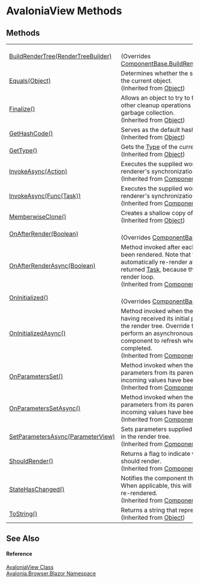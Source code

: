 # AvaloniaView Methods




## Methods
<table>
<tr>
<td><a href="M_Avalonia_Browser_Blazor_AvaloniaView_BuildRenderTree">BuildRenderTree(RenderTreeBuilder)</a></td>
<td><br />(Overrides <a href="https://learn.microsoft.com/dotnet/api/microsoft.aspnetcore.components.componentbase.buildrendertree" target="_blank" rel="noopener noreferrer">ComponentBase.BuildRenderTree(RenderTreeBuilder)</a>)</td>
</tr>
<tr>
<td><a href="https://learn.microsoft.com/dotnet/api/system.object.equals#system-object-equals(system-object)" target="_blank" rel="noopener noreferrer">Equals(Object)</a></td>
<td>Determines whether the specified object is equal to the current object.<br />(Inherited from <a href="https://learn.microsoft.com/dotnet/api/system.object" target="_blank" rel="noopener noreferrer">Object</a>)</td>
</tr>
<tr>
<td><a href="https://learn.microsoft.com/dotnet/api/system.object.finalize" target="_blank" rel="noopener noreferrer">Finalize()</a></td>
<td>Allows an object to try to free resources and perform other cleanup operations before it is reclaimed by garbage collection.<br />(Inherited from <a href="https://learn.microsoft.com/dotnet/api/system.object" target="_blank" rel="noopener noreferrer">Object</a>)</td>
</tr>
<tr>
<td><a href="https://learn.microsoft.com/dotnet/api/system.object.gethashcode" target="_blank" rel="noopener noreferrer">GetHashCode()</a></td>
<td>Serves as the default hash function.<br />(Inherited from <a href="https://learn.microsoft.com/dotnet/api/system.object" target="_blank" rel="noopener noreferrer">Object</a>)</td>
</tr>
<tr>
<td><a href="https://learn.microsoft.com/dotnet/api/system.object.gettype" target="_blank" rel="noopener noreferrer">GetType()</a></td>
<td>Gets the <a href="https://learn.microsoft.com/dotnet/api/system.type" target="_blank" rel="noopener noreferrer">Type</a> of the current instance.<br />(Inherited from <a href="https://learn.microsoft.com/dotnet/api/system.object" target="_blank" rel="noopener noreferrer">Object</a>)</td>
</tr>
<tr>
<td><a href="https://learn.microsoft.com/dotnet/api/microsoft.aspnetcore.components.componentbase.invokeasync#microsoft-aspnetcore-components-componentbase-invokeasync(system-action)" target="_blank" rel="noopener noreferrer">InvokeAsync(Action)</a></td>
<td>Executes the supplied work item on the associated renderer's synchronization context.<br />(Inherited from <a href="https://learn.microsoft.com/dotnet/api/microsoft.aspnetcore.components.componentbase" target="_blank" rel="noopener noreferrer">ComponentBase</a>)</td>
</tr>
<tr>
<td><a href="https://learn.microsoft.com/dotnet/api/microsoft.aspnetcore.components.componentbase.invokeasync#microsoft-aspnetcore-components-componentbase-invokeasync(system-func((system-threading-tasks-task)))" target="_blank" rel="noopener noreferrer">InvokeAsync(Func(Task))</a></td>
<td>Executes the supplied work item on the associated renderer's synchronization context.<br />(Inherited from <a href="https://learn.microsoft.com/dotnet/api/microsoft.aspnetcore.components.componentbase" target="_blank" rel="noopener noreferrer">ComponentBase</a>)</td>
</tr>
<tr>
<td><a href="https://learn.microsoft.com/dotnet/api/system.object.memberwiseclone" target="_blank" rel="noopener noreferrer">MemberwiseClone()</a></td>
<td>Creates a shallow copy of the current <a href="https://learn.microsoft.com/dotnet/api/system.object" target="_blank" rel="noopener noreferrer">Object</a>.<br />(Inherited from <a href="https://learn.microsoft.com/dotnet/api/system.object" target="_blank" rel="noopener noreferrer">Object</a>)</td>
</tr>
<tr>
<td><a href="M_Avalonia_Browser_Blazor_AvaloniaView_OnAfterRender">OnAfterRender(Boolean)</a></td>
<td><br />(Overrides <a href="https://learn.microsoft.com/dotnet/api/microsoft.aspnetcore.components.componentbase.onafterrender" target="_blank" rel="noopener noreferrer">ComponentBase.OnAfterRender(Boolean)</a>)</td>
</tr>
<tr>
<td><a href="https://learn.microsoft.com/dotnet/api/microsoft.aspnetcore.components.componentbase.onafterrenderasync" target="_blank" rel="noopener noreferrer">OnAfterRenderAsync(Boolean)</a></td>
<td>Method invoked after each time the component has been rendered. Note that the component does not automatically re-render after the completion of any returned <a href="https://learn.microsoft.com/dotnet/api/system.threading.tasks.task" target="_blank" rel="noopener noreferrer">Task</a>, because that would cause an infinite render loop.<br />(Inherited from <a href="https://learn.microsoft.com/dotnet/api/microsoft.aspnetcore.components.componentbase" target="_blank" rel="noopener noreferrer">ComponentBase</a>)</td>
</tr>
<tr>
<td><a href="M_Avalonia_Browser_Blazor_AvaloniaView_OnInitialized">OnInitialized()</a></td>
<td><br />(Overrides <a href="https://learn.microsoft.com/dotnet/api/microsoft.aspnetcore.components.componentbase.oninitialized" target="_blank" rel="noopener noreferrer">ComponentBase.OnInitialized()</a>)</td>
</tr>
<tr>
<td><a href="https://learn.microsoft.com/dotnet/api/microsoft.aspnetcore.components.componentbase.oninitializedasync" target="_blank" rel="noopener noreferrer">OnInitializedAsync()</a></td>
<td>Method invoked when the component is ready to start, having received its initial parameters from its parent in the render tree. Override this method if you will perform an asynchronous operation and want the component to refresh when that operation is completed.<br />(Inherited from <a href="https://learn.microsoft.com/dotnet/api/microsoft.aspnetcore.components.componentbase" target="_blank" rel="noopener noreferrer">ComponentBase</a>)</td>
</tr>
<tr>
<td><a href="https://learn.microsoft.com/dotnet/api/microsoft.aspnetcore.components.componentbase.onparametersset" target="_blank" rel="noopener noreferrer">OnParametersSet()</a></td>
<td>Method invoked when the component has received parameters from its parent in the render tree, and the incoming values have been assigned to properties.<br />(Inherited from <a href="https://learn.microsoft.com/dotnet/api/microsoft.aspnetcore.components.componentbase" target="_blank" rel="noopener noreferrer">ComponentBase</a>)</td>
</tr>
<tr>
<td><a href="https://learn.microsoft.com/dotnet/api/microsoft.aspnetcore.components.componentbase.onparameterssetasync" target="_blank" rel="noopener noreferrer">OnParametersSetAsync()</a></td>
<td>Method invoked when the component has received parameters from its parent in the render tree, and the incoming values have been assigned to properties.<br />(Inherited from <a href="https://learn.microsoft.com/dotnet/api/microsoft.aspnetcore.components.componentbase" target="_blank" rel="noopener noreferrer">ComponentBase</a>)</td>
</tr>
<tr>
<td><a href="https://learn.microsoft.com/dotnet/api/microsoft.aspnetcore.components.componentbase.setparametersasync" target="_blank" rel="noopener noreferrer">SetParametersAsync(ParameterView)</a></td>
<td>Sets parameters supplied by the component's parent in the render tree.<br />(Inherited from <a href="https://learn.microsoft.com/dotnet/api/microsoft.aspnetcore.components.componentbase" target="_blank" rel="noopener noreferrer">ComponentBase</a>)</td>
</tr>
<tr>
<td><a href="https://learn.microsoft.com/dotnet/api/microsoft.aspnetcore.components.componentbase.shouldrender" target="_blank" rel="noopener noreferrer">ShouldRender()</a></td>
<td>Returns a flag to indicate whether the component should render.<br />(Inherited from <a href="https://learn.microsoft.com/dotnet/api/microsoft.aspnetcore.components.componentbase" target="_blank" rel="noopener noreferrer">ComponentBase</a>)</td>
</tr>
<tr>
<td><a href="https://learn.microsoft.com/dotnet/api/microsoft.aspnetcore.components.componentbase.statehaschanged" target="_blank" rel="noopener noreferrer">StateHasChanged()</a></td>
<td>Notifies the component that its state has changed. When applicable, this will cause the component to be re-rendered.<br />(Inherited from <a href="https://learn.microsoft.com/dotnet/api/microsoft.aspnetcore.components.componentbase" target="_blank" rel="noopener noreferrer">ComponentBase</a>)</td>
</tr>
<tr>
<td><a href="https://learn.microsoft.com/dotnet/api/system.object.tostring" target="_blank" rel="noopener noreferrer">ToString()</a></td>
<td>Returns a string that represents the current object.<br />(Inherited from <a href="https://learn.microsoft.com/dotnet/api/system.object" target="_blank" rel="noopener noreferrer">Object</a>)</td>
</tr>
</table>

## See Also


#### Reference
<a href="T_Avalonia_Browser_Blazor_AvaloniaView">AvaloniaView Class</a>  
<a href="N_Avalonia_Browser_Blazor">Avalonia.Browser.Blazor Namespace</a>  


